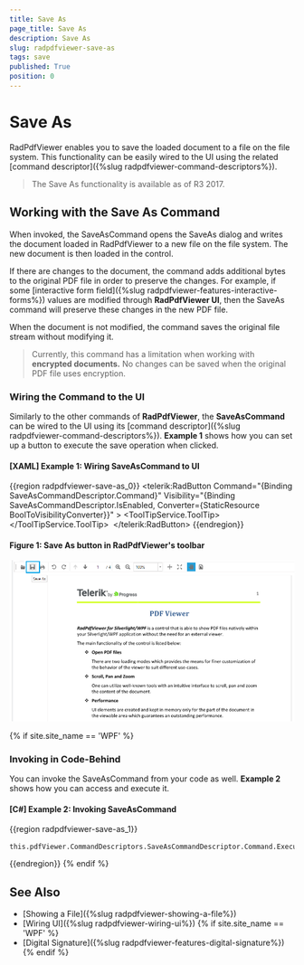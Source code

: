 ```yaml
---
title: Save As
page_title: Save As
description: Save As
slug: radpdfviewer-save-as
tags: save
published: True
position: 0
---
```


# Save As

RadPdfViewer enables you to save the loaded document to a file on the file system. This functionality can be easily wired to the UI using the related [command descriptor]({%slug radpdfviewer-command-descriptors%}). 

>The Save As functionality is available as of R3 2017. 

## Working with the Save As Command
 
When invoked, the SaveAsCommand opens the SaveAs dialog and writes the document loaded in RadPdfViewer to a new file on the file system. The new document is then loaded in the control.

If there are changes to the document, the command adds additional bytes to the original PDF file in order to preserve the changes. For example, if some [interactive form field]({%slug radpdfviewer-features-interactive-forms%}) values are modified through **RadPdfViewer UI**, then the SaveAs command will preserve these changes in the new PDF file.

When the document is not modified, the command saves the original file stream without modifying it.

>Currently, this command has a limitation when working with **encrypted documents.** No changes can be saved when the original PDF file uses encryption.

### Wiring the Command to the UI

Similarly to the other commands of **RadPdfViewer**, the **SaveAsCommand** can be wired to the UI using its [command descriptor]({%slug radpdfviewer-command-descriptors%}). **Example 1** shows how you can set up a button to execute the save operation when clicked.
 
#### [XAML] Example 1: Wiring SaveAsCommand to UI
{{region radpdfviewer-save-as_0}}
	<telerik:RadButton Command="{Binding SaveAsCommandDescriptor.Command}" Visibility="{Binding SaveAsCommandDescriptor.IsEnabled, Converter={StaticResource BoolToVisibilityConverter}}" >
	    <ToolTipService.ToolTip>
	        <TextBlock Text="Save As" />
	    </ToolTipService.ToolTip>
	    <Image Source="{telerik:IconResource IconRelativePath=save.png, IconSources={StaticResource IconPaths}}" Stretch="None" />
	</telerik:RadButton>
{{endregion}}

#### Figure 1: Save As button in RadPdfViewer's toolbar
![](images/PdfViewer_SaveAs_2.png)

{% if site.site_name == 'WPF' %}
### Invoking in Code-Behind

You can invoke the SaveAsCommand from your code as well. **Example 2** shows how you can access and execute it.

 
#### [C#] Example 2: Invoking SaveAsCommand
{{region radpdfviewer-save-as_1}}

	this.pdfViewer.CommandDescriptors.SaveAsCommandDescriptor.Command.Execute(null);
{{endregion}}
{% endif %}
## See Also

* [Showing a File]({%slug radpdfviewer-showing-a-file%})
* [Wiring UI]({%slug radpdfviewer-wiring-ui%})
{% if site.site_name == 'WPF' %} 
* [Digital Signature]({%slug radpdfviewer-features-digital-signature%})
{% endif %}